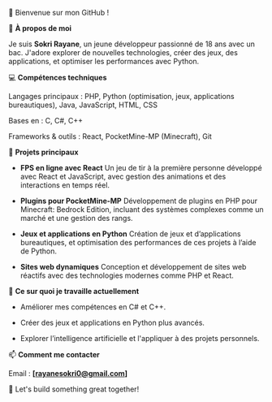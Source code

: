 👋 Bienvenue sur mon GitHub !

📖 **À propos de moi**

Je suis **Sokri Rayane**, un jeune développeur passionné de 18 ans avec un bac. J'adore explorer de nouvelles technologies, créer des jeux, des applications, et optimiser les performances avec Python.

💻 **Compétences techniques**

Langages principaux : PHP, Python (optimisation, jeux, applications bureautiques), Java, JavaScript, HTML, CSS

Bases en : C, C#, C++

Frameworks & outils : React, PocketMine-MP (Minecraft), Git

🌟 **Projets principaux**

 - **FPS en ligne avec React**
Un jeu de tir à la première personne développé avec React et JavaScript, avec gestion des animations et des interactions en temps réel.

 - **Plugins pour PocketMine-MP**
Développement de plugins en PHP pour Minecraft: Bedrock Edition, incluant des systèmes complexes comme un marché et une gestion des rangs.

 - **Jeux et applications en Python**
Création de jeux et d’applications bureautiques, et optimisation des performances de ces projets à l’aide de Python.

 - **Sites web dynamiques**
Conception et développement de sites web réactifs avec des technologies modernes comme PHP et React.

  🔧 **Ce sur quoi je travaille actuellement**
  
 - Améliorer mes compétences en C# et C++.

 - Créer des jeux et applications en Python plus avancés.

 - Explorer l’intelligence artificielle et l'appliquer à des projets personnels.

  📫 **Comment me contacter**
  
Email : **[rayanesokri0@gmail.com]**

  🚀 Let's build something great together!
